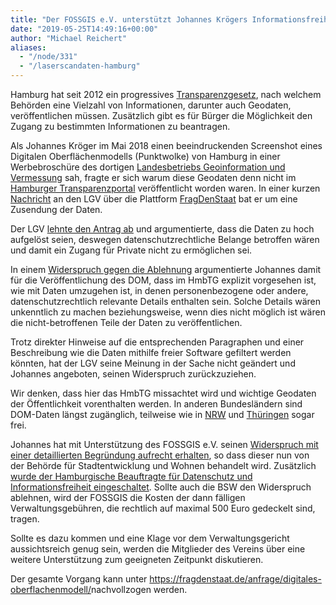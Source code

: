 ```yaml
---
title: "Der FOSSGIS e.V. unterstützt Johannes Krögers Informationsfreiheits-Antrag auf Freigabe von Laserscandaten in Hamburg"
date: "2019-05-25T14:49:16+00:00"
author: "Michael Reichert"
aliases:
  - "/node/331"
  - "/laserscandaten-hamburg"
---
```


Hamburg hat seit 2012 ein progressives <a href="http://transparenz.hamburg.de/das-hmbtg/">Transparenzgesetz</a>,
nach welchem Behörden eine Vielzahl von Informationen, darunter auch Geodaten, veröffentlichen müssen. Zusätzlich gibt es für Bürger die Möglichkeit den Zugang zu bestimmten Informationen zu beantragen.

Als Johannes Kröger im Mai 2018 einen beeindruckenden Screenshot eines Digitalen Oberflächenmodells (Punktwolke) von Hamburg in einer Werbebroschüre des dortigen <a href="https://www.hamburg.de/bsw/landesbetrieb-geoinformation-und-vermessung/">Landesbetriebs Geoinformation und Vermessung</a> sah, fragte er sich warum diese
Geodaten denn nicht im <a href="http://transparenz.hamburg.de/">Hamburger Transparenzportal</a> veröffentlicht worden waren. In einer kurzen <a href="https://fragdenstaat.de/anfrage/digitales-oberflachenmodell/#nachricht-91544">Nachricht</a>
an den LGV über die Plattform <a href="https://fragdenstaat.de/">FragDenStaat</a> bat er um eine
Zusendung der Daten.

Der LGV <a href="https://fragdenstaat.de/anfrage/digitales-oberflachenmodell/#nachricht-106631">lehnte den Antrag ab</a> und argumentierte, dass die Daten zu hoch aufgelöst seien, deswegen datenschutzrechtliche Belange betroffen wären und damit ein Zugang für Private nicht zu ermöglichen sei.

In einem <a href="https://fragdenstaat.de/anfrage/digitales-oberflachenmodell/#nachricht-108792">Widerspruch
gegen die Ablehnung</a> argumentierte Johannes damit für die Veröffentlichung des DOM, dass im HmbTG explizit vorgesehen ist, wie mit Daten umzugehen ist, in denen personenbezogene oder andere, datenschutzrechtlich relevante Details enthalten sein. Solche Details wären unkenntlich zu machen beziehungsweise, wenn dies nicht möglich ist wären die nicht-betroffenen Teile der Daten zu veröffentlichen.

Trotz direkter Hinweise auf die entsprechenden Paragraphen und einer Beschreibung wie die Daten mithilfe freier Software gefiltert werden könnten, hat der LGV seine Meinung in der Sache nicht geändert und Johannes angeboten, seinen Widerspruch zurückzuziehen.

Wir denken, dass hier das HmbTG missachtet wird und wichtige Geodaten der Öffentlichkeit vorenthalten werden. In anderen Bundesländern sind DOM-Daten längst zugänglich, teilweise wie in <a href="https://www.opengeodata.nrw.de/produkte/geobasis/dom/dom1l/">NRW</a> und <a href="https://geoportal.geoportal-th.de/gaialight-th/_apps/atomfeedexplorer/?#feed=https://geoportal.geoportal-th.de/dienste/atom_th_hoehendaten_dom">Thüringen</a> sogar frei.

Johannes hat mit Unterstützung des FOSSGIS e.V. seinen <a href="https://fragdenstaat.de/anfrage/digitales-oberflachenmodell/#nachricht-303809">Widerspruch mit einer detaillierten Begründung aufrecht erhalten</a>, so dass dieser nun von der Behörde für Stadtentwicklung und Wohnen behandelt wird. Zusätzlich <a href="https://fragdenstaat.de/anfrage/digitales-oberflachenmodell/#nachricht-349382">wurde der Hamburgische Beauftragte für Datenschutz und Informationsfreiheit
eingeschaltet</a>. Sollte auch die BSW den Widerspruch ablehnen, wird der FOSSGIS die Kosten der dann fälligen Verwaltungsgebühren, die rechtlich auf maximal 500 Euro gedeckelt sind, tragen.  

Sollte es dazu kommen und eine Klage vor dem Verwaltungsgericht aussichtsreich genug sein, werden die Mitglieder des Vereins über eine weitere Unterstützung zum geeigneten Zeitpunkt diskutieren.  

Der gesamte Vorgang kann unter <a href="https://fragdenstaat.de/anfrage/digitales-oberflachenmodell/">https://fragdenstaat.de/anfrage/digitales-oberflachenmodell/</a>nachvollzogen werden.
